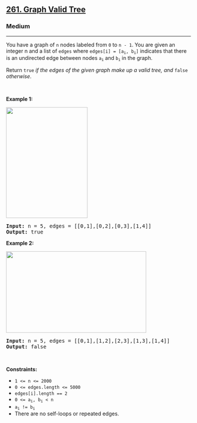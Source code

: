 <h2><a href="https://leetcode.com/problems/graph-valid-tree/">261. Graph Valid Tree</a></h2><h3>Medium</h3><hr><div data-read-aloud-multi-block="true"><p>You have a graph of <code>n</code> nodes labeled from <code>0</code> to <code>n - 1</code>. You are given an integer n and a list of <code>edges</code> where <code>edges[i] = [a<sub>i</sub>, b<sub>i</sub>]</code> indicates that there is an undirected edge between nodes <code>a<sub>i</sub></code> and <code>b<sub>i</sub></code> in the graph.</p>

<p>Return <code>true</code> <em>if the edges of the given graph make up a valid tree, and</em> <code>false</code> <em>otherwise</em>.</p>

<p>&nbsp;</p>
<p><strong>Example 1:</strong></p>
<img alt="" src="https://assets.leetcode.com/uploads/2021/03/12/tree1-graph.jpg" style="width: 222px; height: 302px;">
<pre><strong>Input:</strong> n = 5, edges = [[0,1],[0,2],[0,3],[1,4]]
<strong>Output:</strong> true
</pre>

<p><strong>Example 2:</strong></p>
<img alt="" src="https://assets.leetcode.com/uploads/2021/03/12/tree2-graph.jpg" style="width: 382px; height: 222px;">
<pre><strong>Input:</strong> n = 5, edges = [[0,1],[1,2],[2,3],[1,3],[1,4]]
<strong>Output:</strong> false
</pre>

<p>&nbsp;</p>
<p><strong>Constraints:</strong></p>

<ul>
	<li><code>1 &lt;= n &lt;= 2000</code></li>
	<li><code>0 &lt;= edges.length &lt;= 5000</code></li>
	<li><code>edges[i].length == 2</code></li>
	<li><code>0 &lt;= a<sub>i</sub>, b<sub>i</sub> &lt; n</code></li>
	<li><code>a<sub>i</sub> != b<sub>i</sub></code></li>
	<li>There are no self-loops or repeated edges.</li>
</ul>
</div>